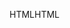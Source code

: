 <span data-ttu-id="48ec5-101">HTML</span><span class="sxs-lookup"><span data-stu-id="48ec5-101">HTML</span></span>
